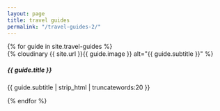 ```yaml
---
layout: page
title: travel guides
permalink: "/travel-guides-2/"
---
```



<div class="row row-cols-1 row-cols-sm-2 row-cols-md-3">
{% for guide in site.travel-guides %}
	<div class="col mb-3">
		<div class="card h-100">
	    	{% cloudinary {{ site.url }}{{ guide.image }} alt="{{ guide.subtitle }}" %}
		    <div class="card-body">
		        <h5 class="card-title">{{ guide.title }}</h5>
		        <p class="card-text mb-0">{{ guide.subtitle | strip_html | truncatewords:20 }}</p>
		  		<a href="{{ site.url }}{{ guide.permalink }}" class="stretched-link"></a>
		    </div>
		</div>
	</div>
{% endfor %}
</div>